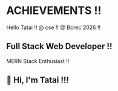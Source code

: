 # ACHIEVEMENTS !!
Hello Tatai !!
@ cse !!
@ Bcrec'2026 !!
<!DOCTYPE html>

## Full Stack Web Developer !!
MERN Stack Enthusiast !!

## 👋 Hi, I'm Tatai !!!
